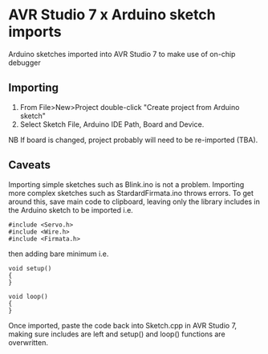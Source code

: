 # AVR Studio 7 x Arduino sketch imports

Arduino sketches imported into AVR Studio 7 to make use of on-chip debugger

## Importing

1. From File>New>Project double-click "Create project from Arduino sketch"
2. Select Sketch File, Arduino IDE Path, Board and Device.

NB If board is changed, project probably will need to be re-imported (TBA).

## Caveats

Importing simple sketches such as Blink.ino is not a problem. Importing more complex sketches such as StardardFirmata.ino throws errors. To get around this, save main code to clipboard, leaving only the library includes in the Arduino sketch to be imported i.e.
```
#include <Servo.h>
#include <Wire.h>
#include <Firmata.h>
```
then adding bare minimum i.e.
```
void setup()
{
}

void loop()
{
}

```
Once imported, paste the code back into Sketch.cpp in AVR Studio 7, making sure includes are left and setup() and loop() functions are overwritten.

